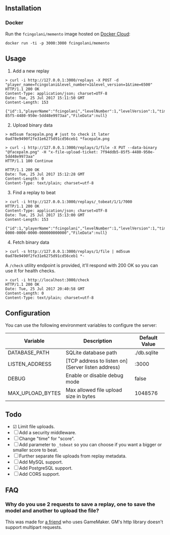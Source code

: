 ## Installation

### Docker

Run the `fcingolani/memento` image hosted on [Docker Cloud](https://hub.docker.com/r/fcingolani/memento/):

```
docker run -ti -p 3000:3000 fcingolani/memento
```

## Usage

1. Add a new replay

```
> curl -i http://127.0.0.1:3000/replays -X POST -d "player_name=fcingolani&level_number=1&level_version=1&time=6500"
HTTP/1.1 200 OK
Content-Type: application/json; charset=UTF-8
Date: Tue, 25 Jul 2017 15:11:50 GMT
Content-Length: 153

{"id":1,"playerName":"fcingolani","levelNumber":1,"levelVersion":1,"time":6500,"FileUploadTicket":"7f94ddb5-85f5-4480-950e-5dd48e9973aa","FileData":null}
```

2. Upload binary data

```
> md5sum facepalm.png # just to check it later
0ad78e9490f2fe31e6275d91cd56ceb1 *facepalm.png

> curl -i http://127.0.0.1:3000/replays/1/file -X PUT --data-binary "@facepalm.png" -H "x-file-upload-ticket: 7f94ddb5-85f5-4480-950e-5dd48e9973aa"
HTTP/1.1 100 Continue

HTTP/1.1 200 OK
Date: Tue, 25 Jul 2017 15:12:28 GMT
Content-Length: 0
Content-Type: text/plain; charset=utf-8
```

3. Find a replay to beat

```
> curl -i http://127.0.0.1:3000/replays/_tobeat/1/1/7000
HTTP/1.1 200 OK
Content-Type: application/json; charset=UTF-8
Date: Tue, 25 Jul 2017 15:13:00 GMT
Content-Length: 153

{"id":1,"playerName":"fcingolani","levelNumber":1,"levelVersion":1,"time":6500,"FileUploadTicket":"00000000-0000-0000-0000-000000000000","FileData":null}
```

4. Fetch binary data

```
> curl -s http://127.0.0.1:3000/replays/1/file | md5sum
0ad78e9490f2fe31e6275d91cd56ceb1 *-
```

A `/check` utility endpoint is provided, it'll respond with 200 OK so you can use it for health checks.

```
> curl -i http://localhost:3000/check
HTTP/1.1 200 OK
Date: Tue, 25 Jul 2017 20:40:58 GMT
Content-Length: 0
Content-Type: text/plain; charset=utf-8
```

## Configuration

You can use the following environment variables to configure the server:

| Variable          | Description | Default Value
|-                  |-            |-
| DATABASE_PATH     | SQLite database path | ./db.sqlite
| LISTEN_ADDRESS    | [TCP address to listen on](Server listen address) | :3000
| DEBUG             | Enable or disable debug mode | false
| MAX_UPLOAD_BYTES  | Max allowed file upload size in bytes | 1048576

## Todo

- ☑ Limit file uploads.
- ☐ Add a security middleware.
- ☐ Change "time" for "score".
- ☐ Add parameter to `_tobeat` so you can choose if you want a bigger or smaller score to beat.
- ☐ Further separate file uploads from replay metadata.
- ☐ Add MySQL support.
- ☐ Add PostgreSQL support.
- ☐ Add CORS support.

## FAQ

### Why do you use 2 requests to save a replay, one to save the model and another to upload the file?

This was made for [a friend](https://martincerdeira.itch.io/) who uses GameMaker. GM's http library doesn't support multipart requests.